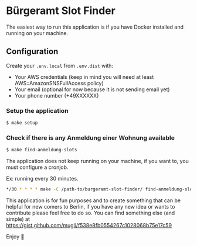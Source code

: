 Bürgeramt Slot Finder
===

The easiest way to run this application is if you have Docker installed and running on your machine.

## Configuration

Create your `.env.local` from `.env.dist` with: 
 - Your AWS credentials (keep in mind you will need at least AWS::AmazonSNSFullAccess policy)
 - Your email (optional for now because it is not sending email yet)
 - Your phone number (+49XXXXXX)

### Setup the application
```bash
$ make setup
```

### Check if there is any Anmeldung einer Wohnung available
```bash
$ make find-anmeldung-slots
```

The application does not keep running on your machine, if you want to, you must configure a cronjob.

Ex: running every 30 minutes.
```bash 
*/30 * * * * make -C /path-to/burgeramt-slot-finder/ find-anmeldung-slots
```

This application is for fun purposes and to create something that can be helpful for new comers to Berlin, if you have any new idea or wants to contribute please feel free to do so.
You can find something else (and simple) at https://gist.github.com/mugli/f538e8fb0554267c1028068b75e17c59
  
Enjoy :beers:
